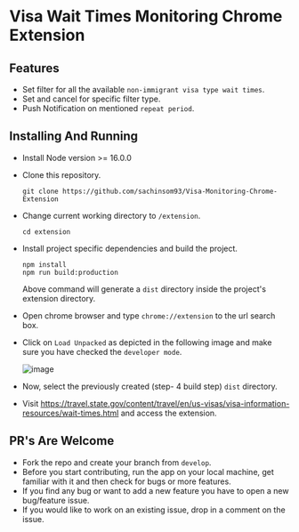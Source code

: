 # Visa Wait Times Monitoring Chrome Extension

## Features
- Set filter for all the available `non-immigrant visa type wait times`.
- Set and cancel for specific filter type.
- Push Notification on mentioned `repeat period`.

## Installing And Running
- Install Node version >= 16.0.0
  
- Clone this repository.
    ```
    git clone https://github.com/sachinsom93/Visa-Monitoring-Chrome-Extension
    ```

- Change current working directory to `/extension`.
    ```
    cd extension
    ```

- Install project specific dependencies and build the project.
    ```
    npm install
    npm run build:production
    ```
  Above command will generate a `dist` directory inside the project's extension directory.

- Open chrome browser and type `chrome://extension` to the url search box.

- Click on `Load Unpacked` as depicted in the following image and make sure you have checked the `developer mode`.

  ![image](https://user-images.githubusercontent.com/64790109/216249185-7f6aced8-9c9a-4a65-955c-e18b37de3469.png)

- Now, select the previously created (step- 4 build step) `dist` directory.

- Visit https://travel.state.gov/content/travel/en/us-visas/visa-information-resources/wait-times.html and access the extension.

## PR's Are Welcome
- Fork the repo and create your branch from `develop`.
- Before you start contributing, run the app on your local machine, get familiar with it and then check for bugs or more features.
- If you find any bug or want to add a new feature you have to open a new bug/feature issue.
- If you would like to work on an existing issue, drop in a comment on the issue.

